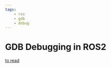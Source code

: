 ```yaml
---
tags:
    - ros
    - gdb
    - debug
---
```


# GDB Debugging in ROS2

[to read](https://juraph.com/miscellaneous/ros2_and_gdb/)